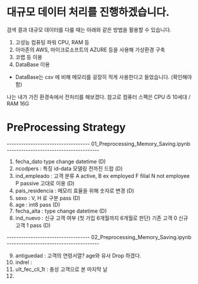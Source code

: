 <br>
<br>

# 대규모 데이터 처리를 진행하겠습니다.

검색 결과 대규모 데이터를 다룰 때는 아래와 같은 방법을 활용할 수 있습니다.

1. 고성능 컴퓨팅 파워 CPU, RAM 등
2. 아마존의 AWS, 마이크로소프트의 AZURE 등을 사용해 가상환경 구축
3. 코랩 등 이용
4. DataBase 이용
- DataBase는 csv 에 비해 메모리를 굉장히 적게 사용한다고 들었습니다. (확인해야함)  

나는 내가 가진 환경속에서 전처리를 해보겠다. 참고로 컴퓨터 스펙은 CPU i5 10세대 / RAM 16G
# PreProcessing Strategy

----------------------------------- 01_Preprocessing_Memory_Saving.ipynb ---------------------------------------
1. fecha_dato type change datetime (D)
2. ncodpers : 특징 id-data 모델링 전까진 드랍 (D)
3. ind_empleado : 고객 분류 A active, B ex employed F filial N not employee P passive  고대로 이용 (D)
4. pais_residencia : 메모리 효율을 위해 숫자로 변경 (D)
5. sexo : V, H 로 구분 pass (D)
6. age : int8 pass (D)
7. fecha_alta : type change datetime (D)
8. ind_nuevo : 신규 고객 여부 (첫 가입 6개월까지 6개월로 판단) 기존 고객 0 신규 고객 1 pass (D)


----------------------------------- 02_Preprocessing_Memory_Saving.ipynb ---------------------------------------

9. antiguedad : 고객의 연령서열? age와 유사 Drop 하겠다. 
10. indrel :
11. ult_fec_cli_1t : 충성 고객으로 본 마지막 날
12. 
